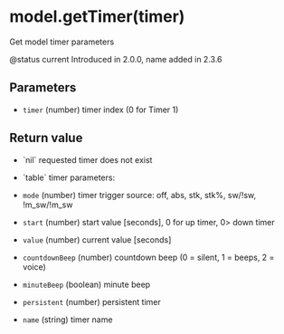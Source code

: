 # model.getTimer(timer)



Get model timer parameters

@status current Introduced in 2.0.0, name added in 2.3.6


## Parameters

* `timer` (number) timer index (0 for Timer 1)



## Return value

* \`nil\` requested timer does not exist

* \`table\` timer parameters:
 * `mode` (number) timer trigger source: off, abs, stk,  stk%, sw/!sw, !m_sw/!m_sw
 * `start` (number) start value [seconds], 0 for up timer, 0> down timer
 * `value` (number) current value [seconds]
 * `countdownBeep` (number) countdown beep (0­ = silent, 1 =­ beeps, 2­ = voice)
 * `minuteBeep` (boolean) minute beep
 * `persistent` (number) persistent timer
 * `name` (string) timer name



